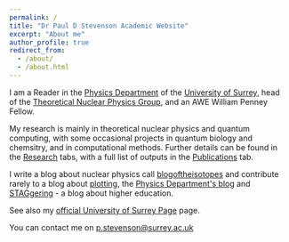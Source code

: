 ```yaml
---
permalink: /
title: "Dr Paul D Stevenson Academic Website"
excerpt: "About me"
author_profile: true
redirect_from: 
  - /about/
  - /about.html
---
```


I am a Reader in the [Physics Department](https://www.surrey.ac.uk/department-physics) of the [University of Surrey](http://www.surrey.ac.uk),  head of the [Theoretical Nuclear Physics Group](https://www.surrey.ac.uk/theoretical-nuclear-physics-group), and an AWE William Penney Fellow.

My research is mainly in theoretical nuclear physics and quantum computing, with some occasional projects in quantum biology and chemsitry, and in computational methods.  Further details can be found in the [Research](/research) tabs, with a full list of outputs in the [Publications](/publications) tab.

I write a blog about nuclear physics call [blogoftheisotopes](http://blogoftheisotopes.blogspot.com) and contribute rarely to a blog about [plotting](http://spplotters.blogspot.com), the [Physics Department's blog](http://blogs.surrey.ac.uk/physics) and [STAGgering](http://blogs.surrey.ac.uk/STAGgering) - a blog about higher education.

See also my [official University of Surrey Page](https://www.surrey.ac.uk/people/paul-stevenson) page.

You can contact me on [p.stevenson@surrey.ac.uk](mailto:p.stevenson@surrey.ac.uk)
